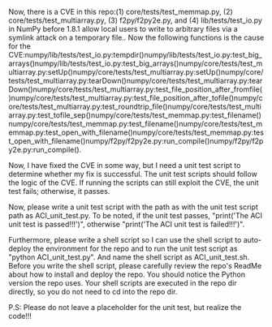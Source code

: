 Now, there is a CVE in this repo:(1) core/tests/test_memmap.py, (2) core/tests/test_multiarray.py, (3) f2py/f2py2e.py, and (4) lib/tests/test_io.py in NumPy before 1.8.1 allow local users to write to arbitrary files via a symlink attack on a temporary file..
Now the following functions is the cause for the CVE:numpy/lib/tests/test_io.py:tempdir()numpy/lib/tests/test_io.py:test_big_arrays()numpy/lib/tests/test_io.py:test_big_arrays()numpy/core/tests/test_multiarray.py:setUp()numpy/core/tests/test_multiarray.py:setUp()numpy/core/tests/test_multiarray.py:tearDown()numpy/core/tests/test_multiarray.py:tearDown()numpy/core/tests/test_multiarray.py:test_file_position_after_fromfile()numpy/core/tests/test_multiarray.py:test_file_position_after_tofile()numpy/core/tests/test_multiarray.py:test_roundtrip_file()numpy/core/tests/test_multiarray.py:test_tofile_sep()numpy/core/tests/test_memmap.py:test_filename()numpy/core/tests/test_memmap.py:test_filename()numpy/core/tests/test_memmap.py:test_open_with_filename()numpy/core/tests/test_memmap.py:test_open_with_filename()numpy/f2py/f2py2e.py:run_compile()numpy/f2py/f2py2e.py:run_compile().

Now, I have fixed the CVE in some way, but I need a unit test script to determine whether my fix is successful.
The unit test scripts should follow the logic of the CVE. If running the scripts can still exploit the CVE, the unit test fails; otherwise, it passes.

Now, please write a unit test script with the path as with the unit test script path as ACI_unit_test.py.
To be noted, if the unit test passes, "print('The ACI unit test is passed!!!')", otherwise "print('The ACI unit test is failed!!!')".

Furthermore, please write a shell script so I can use the shell script to auto-deploy the environment for the repo and to run the unit test script as "python ACI_unit_test.py". And name the shell script as ACI_unit_test.sh.
Before you write the shell script, please carefully review the repo's ReadMe about how to install and deploy the repo. You should notice the Python version the repo uses.
Your shell scripts are executed in the repo dir directly, so you do not need to cd into the repo dir.

P.S: Please do not leave a placeholder for the unit test, but realize the code!!!